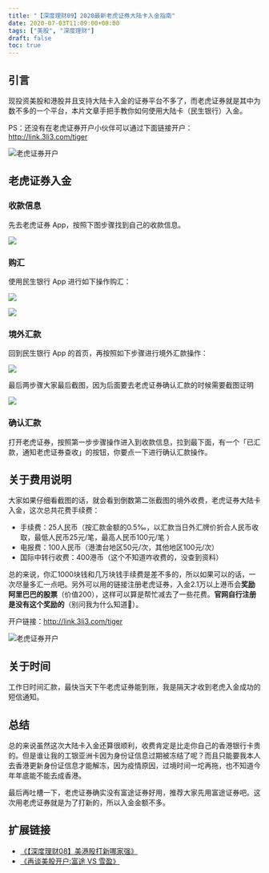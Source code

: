 ```yaml
---
title: "【深度理财09】2020最新老虎证券大陆卡入金指南"
date: 2020-07-03T11:09:00+08:00
tags: ["美股", "深度理财"] 
draft: false
toc: true
---
```


## 引言

现投资美股和港股并且支持大陆卡入金的证券平台不多了，而老虎证券就是其中为数不多的一个平台，本片文章手把手教你如何使用大陆卡（民生银行）入金。

PS：还没有在老虎证券开户小伙伴可以通过下面链接开户：<http://link.3li3.com/tiger>

![老虎证券开户](https://blog-1251237404.cos.ap-guangzhou.myqcloud.com/itiger.png!s)

<!--more-->

## 老虎证券入金

### 收款信息

先去老虎证券 App，按照下图步骤找到自己的收款信息。


![](https://blog-1251237404.cos.ap-guangzhou.myqcloud.com/IMG_4317.JPG)

### 购汇

使用民生银行 App 进行如下操作购汇：

![](https://blog-1251237404.cos.ap-guangzhou.myqcloud.com/IMG_4294.JPG)


![](https://blog-1251237404.cos.ap-guangzhou.myqcloud.com/IMG_4304.JPG)

### 境外汇款

回到民生银行 App 的首页，再按照如下步骤进行境外汇款操作：

![](https://blog-1251237404.cos.ap-guangzhou.myqcloud.com/IMG_4305.JPG)

最后两步骤大家最后截图，因为后面要去老虎证券确认汇款的时候需要截图证明

![](https://blog-1251237404.cos.ap-guangzhou.myqcloud.com/IMG_4307.JPG)

### 确认汇款

打开老虎证券，按照第一步步骤操作进入到收款信息，拉到最下面，有一个「已汇款，通知老虎证券查收」的按钮，你要点一下进行确认汇款操作。

## 关于费用说明

大家如果仔细看截图的话，就会看到倒数第二张截图的境外收费，老虎证券大陆卡入金，这次总共花费手续费：

- 手续费：25人民币（按汇款金额的0.5‰，以汇款当日外汇牌价折合人民币收取，最低人民币25元/笔，最高人民币100元/笔 ）
- 电报费：100人民币（港澳台地区50元/次，其他地区100元/次）
- 国际中转行收费：400港币（这个不知道咋收费的，没查到资料）

总的来说，你汇1000块钱和几万块钱手续费是差不多的，所以如果可以的话，一次尽量多汇一点吧。另外可以用的链接注册老虎证券，入金2.1万以上港币会**奖励阿里巴巴的股票**（价值200），这样可以算是帮忙减去了一些花费。**官网自行注册是没有这个奖励的**（别问我为什么知道🤦‍）。

开户链接：<http://link.3li3.com/tiger>

![老虎证券开户](https://blog-1251237404.cos.ap-guangzhou.myqcloud.com/itiger.png!s)

## 关于时间

工作日时间汇款，最快当天下午老虎证券能到账，我是隔天才收到老虎入金成功的短信通知。

## 总结

总的来说虽然这次大陆卡入金还算很顺利，收费肯定是比走你自己的香港银行卡贵的。但是谁让我的工银亚洲卡因为身份证信息过期被冻结了呢？而且只能要我本人去香港更新身份证信息才能解冻，因为疫情原因，过境时间一坨再拖，也不知道今年年底能不能去成香港。

最后再吐槽一下，老虎证券确实没有富途证券好用，推荐大家先用富途证券吧。这次用老虎证券就是为了打新的，所以入金金额不多。

## 扩展链接

- [《【深度理财08】美港股打新哪家强》](https://blog.forecho.com/financedeep-08.html)
- [《再谈美股开户:富途 VS 雪盈》](https://blog.forecho.com/talk-about-us-stocks-account-again.html)